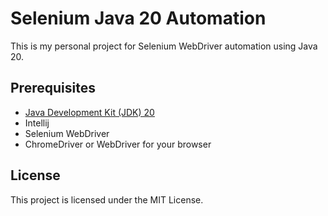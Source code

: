 # Selenium Java 20 Automation

This is my personal project for Selenium WebDriver automation using Java 20.

## Prerequisites

- [Java Development Kit (JDK) 20](https://www.oracle.com/java/technologies/javase-downloads.html)
- Intellij 
- Selenium WebDriver
- ChromeDriver or WebDriver for your browser

## License

This project is licensed under the MIT License.

